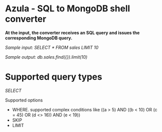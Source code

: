# Azula - SQL to MongoDB shell converter

**At the input, the converter receives an SQL query and issues the corresponding MongoDB query.**

*Sample input: SELECT * FROM sales LIMIT 10*

*Sample output: db.sales.find({}).limit(10)*


# Supported query types

*SELECT*

Supported options

- WHERE. supported complex conditions like ((a > 5) AND ((b < 10) OR (c = 45) OR (d <> 16)) AND (e < 19))
- SKIP
- LIMIT
    

